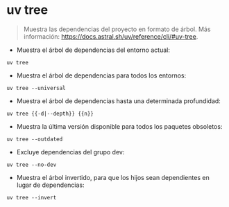 # uv tree

> Muestra las dependencias del proyecto en formato de árbol.
> Más información: <https://docs.astral.sh/uv/reference/cli/#uv-tree>.

- Muestra el árbol de dependencias del entorno actual:

`uv tree`

- Muestra el árbol de dependencias para todos los entornos:

`uv tree --universal`

- Muestra el árbol de dependencias hasta una determinada profundidad:

`uv tree {{-d|--depth}} {{n}}`

- Muestra la última versión disponible para todos los paquetes obsoletos:

`uv tree --outdated`

- Excluye dependencias del grupo dev:

`uv tree --no-dev`

- Muestra el árbol invertido, para que los hijos sean dependientes en lugar de dependencias:

`uv tree --invert`
